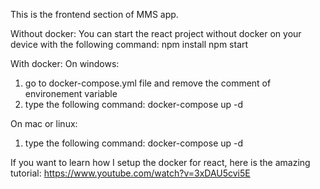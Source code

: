 This is the frontend section of MMS app.


Without docker:
You can start the react project without docker on your device with the following command:
npm install 
npm start


With docker:
On windows:
1. go to docker-compose.yml file and remove the comment of environement variable
2. type the following command:
 docker-compose up -d

On mac or linux:
1. type the following command:
 docker-compose up -d


If you want to learn how I setup the docker for react, here is the amazing tutorial: https://www.youtube.com/watch?v=3xDAU5cvi5E 

